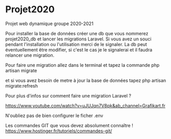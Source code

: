 # Projet2020
Projet web dynamique groupe 2020-2021

Pour installer la base de données créer une db que vous nommerez projet2020_db et lancer les migrations Laravel.
Si vous avez un souci pendant l'installation ou l'utilisation merci de le signaler.
La db peut éventuellement être modifier, si c'est le cas je le signalerai et il faudra relancer une migration.

Pour faire une migration allez dans le terminal et tapez la commande
php artisan migrate

et si vous avez besoin de metre à jour la base de données tapez
php artisan migrate:refresh

Pour plus d'infos sur comment faire une migration Laravel ?

https://www.youtube.com/watch?v=uJUJqn7V8pk&ab_channel=Grafikart.fr

N'oubliez pas de bien configurer le ficher .env

Les commandes GIT que vous devez absolument connaître !
https://www.hostinger.fr/tutoriels/commandes-git/

